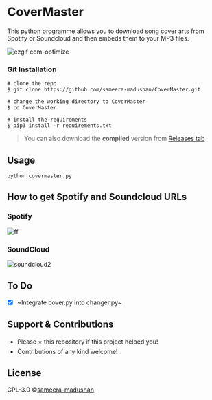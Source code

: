# CoverMaster

This python programme allows you to download song cover arts from Spotify or Soundcloud and then embeds them to your MP3 files.

![ezgif com-optimize](https://user-images.githubusercontent.com/55880211/78372532-07624f80-75e7-11ea-8ff8-43c1c19e2dfd.gif)

### Git Installation
```
# clone the repo
$ git clone https://github.com/sameera-madushan/CoverMaster.git

# change the working directory to CoverMaster
$ cd CoverMaster

# install the requirements
$ pip3 install -r requirements.txt
```

> You can also download the __compiled__ version from [Releases tab](https://github.com/sameera-madushan/CoverMaster/releases)

## Usage

```
python covermaster.py
```

## How to get Spotify and Soundcloud URLs
### Spotify
![ff](https://user-images.githubusercontent.com/55880211/78236366-84ae9700-74f7-11ea-97cd-bc033e7b5227.gif)
### SoundCloud
![soundcloud2](https://user-images.githubusercontent.com/55880211/78242928-7fa21580-7500-11ea-9cee-bc80748ea923.gif)

## To Do
- [x] ~Integrate cover.py into changer.py~ 

## Support & Contributions
- Please ⭐️ this repository if this project helped you!
- Contributions of any kind welcome!

## License
GPL-3.0 ©[sameera-madushan](https://github.com/sameera-madushan)
